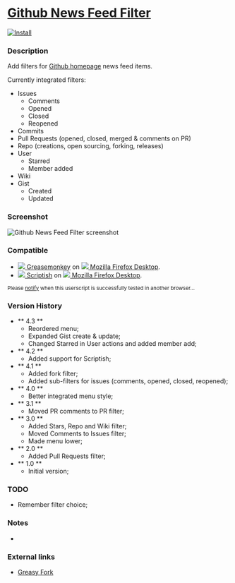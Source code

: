 # [Github News Feed Filter](https://github.com/jerone/UserScripts/tree/master/Github_News_Feed_Filter)

[![Install](https://raw.github.com/jerone/UserScripts/master/_resources/Install-button.jpg)](https://github.com/jerone/UserScripts/raw/master/Github_News_Feed_Filter/Github_News_Feed_Filter.user.js)

### Description

Add filters for [Github homepage](https://github.com) news feed items.

Currently integrated filters:
* Issues
    * Comments
    * Opened
    * Closed
    * Reopened
* Commits
* Pull Requests (opened, closed, merged & comments on PR)
* Repo (creations, open sourcing, forking, releases)
* User
    * Starred
    * Member added
* Wiki
* Gist
    * Created
    * Updated

### Screenshot

![Github News Feed Filter screenshot](https://github.com/jerone/UserScripts/raw/master/Github_News_Feed_Filter/screenshot.jpg)

### Compatible

* [![](https://raw.github.com/jerone/UserScripts/master/_resources/Greasemonkey.png) Greasemonkey](https://addons.mozilla.org/firefox/addon/greasemonkey/) on [![](https://raw.github.com/jerone/UserScripts/master/_resources/Firefox.png) Mozilla Firefox Desktop](http://www.mozilla.org/en-US/firefox/fx/#desktop).
* [![](https://raw.github.com/jerone/UserScripts/master/_resources/Scriptish.png) Scriptish](https://addons.mozilla.org/firefox/addon/scriptish/) on [![](https://raw.github.com/jerone/UserScripts/master/_resources/Firefox.png) Mozilla Firefox Desktop](http://www.mozilla.org/en-US/firefox/fx/#desktop).

<sub>Please [notify](https://github.com/jerone/UserScripts/issues/new?title=Userscript%20%3Cname%3E%20%28%3Cversion%3E%29%20also%20works%20in%20%3Cbrowser%3E%20on%20%3Cdesktop/device%3E) when this userscript is successfully tested in another browser...</sub>

### Version History

* ** 4.3 **
    * Reordered menu;
    * Expanded Gist create & update;
    * Changed Starred in User actions and added member add;
* ** 4.2 **
    * Added support for Scriptish;
* ** 4.1 **
    * Added fork filter;
    * Added sub-filters for issues (comments, opened, closed, reopened);
* ** 4.0 **
    * Better integrated menu style;
* ** 3.1 **
    * Moved PR comments to PR filter;
* ** 3.0 **
    * Added Stars, Repo and Wiki filter;
    * Moved Comments to Issues filter;
    * Made menu lower;
* ** 2.0 **
    * Added Pull Requests filter;
* ** 1.0 **
    * Initial version;

### TODO

* Remember filter choice;

### Notes

 -

### External links

* [Greasy Fork](https://greasyfork.org/scripts/171)
